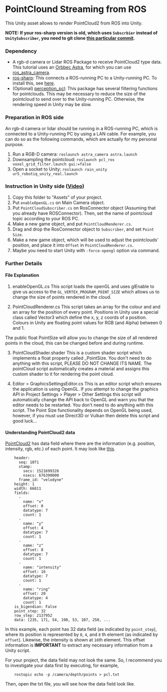 # PointClound Streaming from ROS

This Unity asset allows to render PointCloud2 from ROS into Unity. 

**NOTE: If your ros-sharp version is old, which uses `Subscrbier` instead of `UnitySubscriber`, you need to git clone [this particular commit](https://github.com/inmo-jang/unity_assets/commit/331e7e8eb78af0d583c730671b1a0ff2fe0a174f).**

### Dependency
- A rgb-d camera or Lidar ROS Package to receive PointCloud2 type data. This tutorial uses an [Orbbec Astra](https://orbbec3d.com/product-astra-pro/), for which you can use [ros_astra_camera](https://github.com/inmo-jang/ros_astra_camera_OLD). 
- [ros-sharp](https://github.com/siemens/ros-sharp): This connects a ROS-running PC to a Unity-running PC. To install this, see [here](https://github.com/siemens/ros-sharp/wiki/User_Inst_Unity3DOnWindows). 
- (Optional) [perception_pcl](https://github.com/inmo-jang/perception_pcl): This package has several filtering functions for pointclouds. This may be necessary to reduce the size of the pointcloud to send over to the Unity-running PC. Otherwise, the rendering speed in Unity may be slow. 

### Preparation in ROS side
An rgb-d camera or lidar should be running in a ROS-running PC, which is connected to a Unity-running PC by using a LAN cable. For example, you can do so as the following commands, which are actually for my personal purpose.  

1. Run a RGB-D camera: `roslaunch astra_camera astra.launch`
2. Downsampling the pointcloud: `roslaunch pcl_ros voxel_grid_filter.launch gui:=false`
3. Open a socket to Unity: `roslaunch rain_unity ur5_robotiq_unity_real.launch`

### Instruction in Unity side ([Video](https://youtu.be/yPPFK_74rro))
1. Copy this folder to "Assets" of your project.
2. Put `enableOpenGL.cs` on Main Camera object.
3. Put `PointCloudSubscriber.cs` on RosConnector object (Assuming that you already have ROSConnector). Then, set the name of pointcloud topic according to your ROS PC. 
3. Make a new game object, and put `PointCloudRenderer.cs`. 
4. Drag and drop the RosConnector object to `Subscriber`, and set `Point Size`. 
5. Make a new game object, which will be used to adjust the pointclouds' position, and place it into `Offset` in `PointCloudRenderer.cs`. 
6. Maybe you need to start Unity with `-force-opengl` option via command. 

### Further Details

#### File Explanation
1. enableOpenGL.cs
This script loads the openGL and uses glEnable to give us access to the `GL_VERTEX_PROGRAM_POINT_SIZE` which allows us to change the size of points rendered in the cloud.

2. PointCloudRenderer.cs
This script takes an array for the colour and and an array for the position of every point. 
Positions in Unity use a special class called Vector3 which define the x, y, z coords of a position. 
Colours in Unity are floating point values for RGB (and Alpha) between 0 and 1. 

The public float PointSize will allow you to change the size of all rendered points in the cloud, this can be changed
before and during runtime.

3. PointCloudShader.shader
This is a custom shader script which implements a float property called _PointSize. You don't need to do anything with this script, PLEASE DO NOT CHANGE ITS NAME. The pointCloud script automatically creates a material and assigns this custom shader to it
for rendering the point cloud.

4. Editor > GraphicsSettingsEditor.cs
This is an editor script which ensures the application is using OpenGL. If you attempt to change the graphics API in Project Settings > Player > Other Settings this script will automatically change the API back to OpenGL and warn you that the editor needs to be restarted.
You don't need to do anything with this script. The Point Size functionality depends on OpenGL being used, however, if you must use Direct3D or Vulkan then delete this script and good luck...

#### Understanding PointCloud2 data 

[PointCloud2](http://docs.ros.org/melodic/api/sensor_msgs/html/msg/PointCloud2.html) has data field where there are the information (e.g. position, intensity, rgb, etc.) of each point. It may look like [this](https://stackoverflow.com/questions/57507876/what-are-the-contents-of-pointcloud2). 

        header: 
          seq: 1071
          stamp: 
            secs: 1521699326
            nsecs: 676390000
          frame_id: "velodyne"
        height: 1
        width: 66811
        fields: 
          - 
            name: "x"
            offset: 0
            datatype: 7
            count: 1
          - 
            name: "y"
            offset: 4
            datatype: 7
            count: 1
          - 
            name: "z"
            offset: 8
            datatype: 7
            count: 1
          - 
            name: "intensity"
            offset: 16
            datatype: 7
            count: 1
          - 
            name: "ring"
            offset: 20
            datatype: 4
            count: 1
        is_bigendian: False
        point_step: 32
        row_step: 2137952
        data: [235, 171, 54, 190, 53, 107, 250, ...                

In this example, each point has 32 data field (as indicated by `point_step`), where its position is represented by `0`, `4`, and `8` th element (as indicated by `offset`). Likewise, the intensity is shown at `16`th element. This offset information is **IMPORTANT** to extract any necessary information from a Unity script. 

For your project, the data field may not look the same. So, I recommend you to investigate your data first by executing, for example, 

        rostopic echo -p /camera/depth/points > pcl.txt

Then, open the txt file, you will see how the data field look like. 
        
